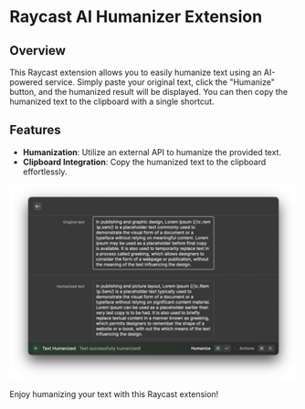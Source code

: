 # Raycast AI Humanizer Extension

## Overview

This Raycast extension allows you to easily humanize text using an AI-powered service. Simply paste your original text, click the "Humanize" button, and the humanized result will be displayed. You can then copy the humanized text to the clipboard with a single shortcut.

## Features

- **Humanization**: Utilize an external API to humanize the provided text.
- **Clipboard Integration**: Copy the humanized text to the clipboard effortlessly.

![example](assets/example.png)

Enjoy humanizing your text with this Raycast extension!

